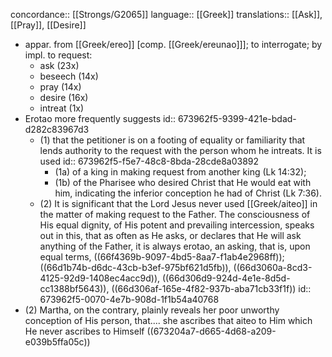 concordance:: [[Strongs/G2065]] 
language:: [[Greek]] 
translations:: [[Ask]], [[Pray]], [[Desire]]

- appar. from [[Greek/ereo]] [comp. [[Greek/ereunao]]]; to interrogate; by impl. to request:
	- ask (23x)
	- beseech (14x)
	- pray (14x)
	- desire (16x)
	- intreat (1x)
- Erotao more frequently suggests
  id:: 673962f5-9399-421e-bdad-d282c83967d3
	- (1) that the petitioner is on a footing of equality or familiarity that lends authority to the request with the person whom he intreats. It is used
	  id:: 673962f5-f5e7-48c8-8bda-28cde8a03892
		- (1a) of a king in making request from another king (Lk 14:32);
		- (1b) of the Pharisee who desired Christ that He would eat with him, indicating the inferior conception he had of Christ (Lk 7:36).
	- (2) It is significant that the Lord Jesus never used [[Greek/aiteo]] in the matter of making request to the Father. The consciousness of His equal dignity, of His potent and prevailing intercession, speaks out in this, that as often as He asks, or declares that He will ask anything of the Father, it is always erotao, an asking, that is, upon equal terms, ((66f4369b-9097-4bd5-8aa7-f1ab4e2968ff)); ((66d1b74b-d6dc-43cb-b3ef-975bf621d5fb)), ((66d3060a-8cd3-4125-92d9-1408ec4acc9d)), ((66d306d9-924d-4e1e-8d5d-cc1388bf5643)), ((66d306af-165e-4f82-937b-aba71cb33f1f))
	  id:: 673962f5-0070-4e7b-908d-1f1b54a40768
- (2) Martha, on the contrary, plainly reveals her poor unworthy conception of His person, that.... she ascribes that aiteo to Him which He never ascribes to Himself ((673204a7-d665-4d68-a209-e039b5ffa05c))